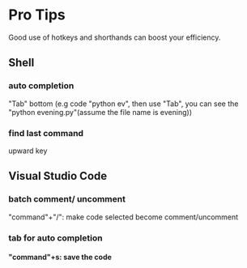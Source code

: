 # Pro Tips

Good use of hotkeys and shorthands can boost your efficiency.

## Shell

### auto completion

"Tab" bottom \(e.g  code "python ev", then use "Tab", you can see the "python evening.py"\(assume the file name is evening\)\)

### find last command

upward key

## Visual Studio Code

### batch comment/ uncomment

"command"+"/": make code selected become comment/uncomment

### tab for auto completion

#### "command"+s: save the code



